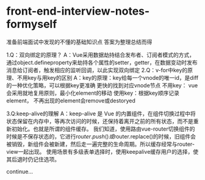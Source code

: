 # front-end-interview-notes-formyself
准备前端面试中发现的不懂的基础知识点
答案为整理总结而得

1.Q：双向绑定的原理？
  A：Vue采用数据劫持结合发布者、订阅者模式的方式，通过object.defineproperty来劫持各个属性的setter，getter，在数据变动时发布消息给订阅者，触发相应的监听回调，以此实现双向绑定
2.Q：v-for中key的原理、不用key与用key的区别
  A：key的原理：key给每一个vnode的唯一id，是diff的一种优化策略，可以根据key更准确 更快的找到对应vnode节点
    不用key： vue会采用就地复用原则，最小化element的移动
    使用key：根据key顺序记录element， 不再出现的element会remove或destoryed

3.Q:keep-alive的理解
  A：keep-alive 是 Vue 的内置组件，在组件切换过程中将状态保留在内存中，等再次访问的时候，还保持着离开之前的所有状态，而不是重新初始化。也就是所谓的组件缓存。
我们知道，使用路由vue-router切换组件的时候是不保存状态的，它进行$router.push()或$router.replace()的时候，旧组件会被销毁，新组件会被新建，然后走一遍完整的生命周期。所以缓存经常与router-view一起出现。
     使用场景有多级表单选择时，使用keepalive缓存用户的选择，使其后退时仍记住选项。
     
continue...
